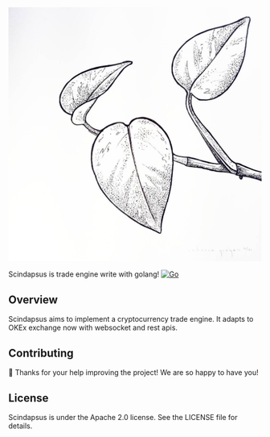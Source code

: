 ![](./logo/4c9896a613eecd2979028e6982d6daf7.jpg)

Scindapsus is trade engine write with golang!
[![Go](https://github.com/Praying/scindapsus/actions/workflows/go.yml/badge.svg?branch=main)](https://github.com/Praying/scindapsus/actions/workflows/go.yml)

## Overview

Scindapsus aims to implement a cryptocurrency trade engine. It adapts to OKEx exchange now with websocket and rest apis.

## Contributing

🎈 Thanks for your help improving the project! We are so happy to have you!

## License

Scindapsus is under the Apache 2.0 license. See the LICENSE file for details.

